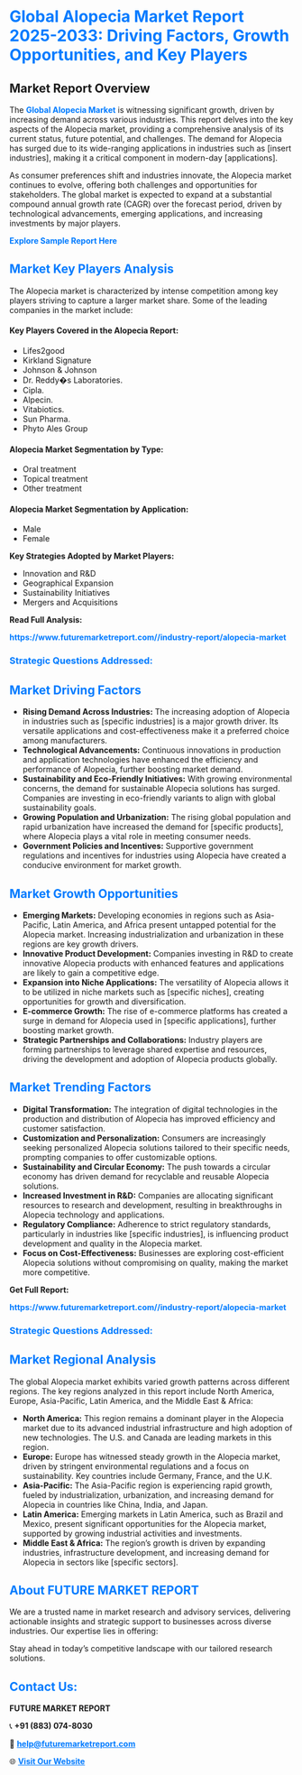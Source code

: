 <h1 style="color: #007BFF;">Global Alopecia Market Report 2025-2033: Driving Factors, Growth Opportunities, and Key Players</h1>

<section id="overview">
<h2>Market Report Overview</h2>
<p>The <a href="https://www.futuremarketreport.com//industry-report/alopecia-market" style="color: #007BFF; text-decoration: none;"><strong>Global Alopecia Market</strong></a> is witnessing significant growth, driven by increasing demand across various industries. This report delves into the key aspects of the Alopecia market, providing a comprehensive analysis of its current status, future potential, and challenges. The demand for Alopecia has surged due to its wide-ranging applications in industries such as [insert industries], making it a critical component in modern-day [applications].</p>
<p>As consumer preferences shift and industries innovate, the Alopecia market continues to evolve, offering both challenges and opportunities for stakeholders. The global market is expected to expand at a substantial compound annual growth rate (CAGR) over the forecast period, driven by technological advancements, emerging applications, and increasing investments by major players.</p>
</section>

<section id="overview">
<p><a href="https://www.futuremarketreport.com//request-sample/reportId=63129" style="color: #007BFF; text-decoration: none;"><strong>Explore Sample Report Here</strong></a></p>
</section>

<section id="key-players">
<h2 style="color: #007BFF;">Market Key Players Analysis</h2>
<p>The Alopecia market is characterized by intense competition among key players striving to capture a larger market share. Some of the leading companies in the market include:</p>
<h4>Key Players Covered in the Alopecia Report:</h4>
<ul><li>Lifes2good</li><li>Kirkland Signature</li><li>Johnson &amp; Johnson</li><li>Dr. Reddy�s Laboratories.</li><li>Cipla.</li><li>Alpecin.</li><li>Vitabiotics.</li><li>Sun Pharma.</li><li>Phyto Ales Group</li></ul>
<h4>Alopecia Market Segmentation by Type:</h4>
<ul><li>Oral treatment</li><li>Topical treatment</li><li>Other treatment</li></ul>

<h4>Alopecia Market Segmentation by Application:</h4>
<ul><li>Male</li><li>Female</li></ul>
<p><strong>Key Strategies Adopted by Market Players:</strong></p>
<ul>
<li>Innovation and R&D</li>
<li>Geographical Expansion</li>
<li>Sustainability Initiatives</li>
<li>Mergers and Acquisitions</li>
</ul>
</section>

<section>
<p><strong>Read Full Analysis: </strong></p><a href="https://www.futuremarketreport.com//industry-report/alopecia-market" style="color: #007BFF; text-decoration: none;"><strong>https://www.futuremarketreport.com//industry-report/alopecia-market</strong></a>
<h3 style="color: #007BFF;">Strategic Questions Addressed:</h3>
</section>

<section id="driving-factors">
<h2 style="color: #007BFF;">Market Driving Factors</h2>
<ul>
<li><strong>Rising Demand Across Industries:</strong> The increasing adoption of Alopecia in industries such as [specific industries] is a major growth driver. Its versatile applications and cost-effectiveness make it a preferred choice among manufacturers.</li>
<li><strong>Technological Advancements:</strong> Continuous innovations in production and application technologies have enhanced the efficiency and performance of Alopecia, further boosting market demand.</li>
<li><strong>Sustainability and Eco-Friendly Initiatives:</strong> With growing environmental concerns, the demand for sustainable Alopecia solutions has surged. Companies are investing in eco-friendly variants to align with global sustainability goals.</li>
<li><strong>Growing Population and Urbanization:</strong> The rising global population and rapid urbanization have increased the demand for [specific products], where Alopecia plays a vital role in meeting consumer needs.</li>
<li><strong>Government Policies and Incentives:</strong> Supportive government regulations and incentives for industries using Alopecia have created a conducive environment for market growth.</li>
</ul>
</section>

<section id="growth-opportunities">
<h2 style="color: #007BFF;">Market Growth Opportunities</h2>
<ul>
<li><strong>Emerging Markets:</strong> Developing economies in regions such as Asia-Pacific, Latin America, and Africa present untapped potential for the Alopecia market. Increasing industrialization and urbanization in these regions are key growth drivers.</li>
<li><strong>Innovative Product Development:</strong> Companies investing in R&D to create innovative Alopecia products with enhanced features and applications are likely to gain a competitive edge.</li>
<li><strong>Expansion into Niche Applications:</strong> The versatility of Alopecia allows it to be utilized in niche markets such as [specific niches], creating opportunities for growth and diversification.</li>
<li><strong>E-commerce Growth:</strong> The rise of e-commerce platforms has created a surge in demand for Alopecia used in [specific applications], further boosting market growth.</li>
<li><strong>Strategic Partnerships and Collaborations:</strong> Industry players are forming partnerships to leverage shared expertise and resources, driving the development and adoption of Alopecia products globally.</li>
</ul>
</section>

<section id="trending-factors">
<h2 style="color: #007BFF;">Market Trending Factors</h2>
<ul>
<li><strong>Digital Transformation:</strong> The integration of digital technologies in the production and distribution of Alopecia has improved efficiency and customer satisfaction.</li>
<li><strong>Customization and Personalization:</strong> Consumers are increasingly seeking personalized Alopecia solutions tailored to their specific needs, prompting companies to offer customizable options.</li>
<li><strong>Sustainability and Circular Economy:</strong> The push towards a circular economy has driven demand for recyclable and reusable Alopecia solutions.</li>
<li><strong>Increased Investment in R&D:</strong> Companies are allocating significant resources to research and development, resulting in breakthroughs in Alopecia technology and applications.</li>
<li><strong>Regulatory Compliance:</strong> Adherence to strict regulatory standards, particularly in industries like [specific industries], is influencing product development and quality in the Alopecia market.</li>
<li><strong>Focus on Cost-Effectiveness:</strong> Businesses are exploring cost-efficient Alopecia solutions without compromising on quality, making the market more competitive.</li>
</ul>
</section>

<section>
<p><strong>Get Full Report: </strong></p><a href="https://www.futuremarketreport.com//industry-report/alopecia-market" style="color: #007BFF; text-decoration: none;"><strong>https://www.futuremarketreport.com//industry-report/alopecia-market</strong></a>
<h3 style="color: #007BFF;">Strategic Questions Addressed:</h3>
</section>


<section id="regional-analysis">
<h2 style="color: #007BFF;">Market Regional Analysis</h2>
<p>The global Alopecia market exhibits varied growth patterns across different regions. The key regions analyzed in this report include North America, Europe, Asia-Pacific, Latin America, and the Middle East & Africa:</p>
<ul>
<li><strong>North America:</strong> This region remains a dominant player in the Alopecia market due to its advanced industrial infrastructure and high adoption of new technologies. The U.S. and Canada are leading markets in this region.</li>
<li><strong>Europe:</strong> Europe has witnessed steady growth in the Alopecia market, driven by stringent environmental regulations and a focus on sustainability. Key countries include Germany, France, and the U.K.</li>
<li><strong>Asia-Pacific:</strong> The Asia-Pacific region is experiencing rapid growth, fueled by industrialization, urbanization, and increasing demand for Alopecia in countries like China, India, and Japan.</li>
<li><strong>Latin America:</strong> Emerging markets in Latin America, such as Brazil and Mexico, present significant opportunities for the Alopecia market, supported by growing industrial activities and investments.</li>
<li><strong>Middle East & Africa:</strong> The region’s growth is driven by expanding industries, infrastructure development, and increasing demand for Alopecia in sectors like [specific sectors].</li>
</ul>
</section>

<footer>
<h2 style="color: #007BFF;">About FUTURE MARKET REPORT</h2>
<p>We are a trusted name in market research and advisory services, delivering actionable insights and strategic support to businesses across diverse industries. Our expertise lies in offering:</p>

<p>Stay ahead in today’s competitive landscape with our tailored research solutions.</p>

<h2 style="color: #007BFF;">Contact Us:</h2>
<p><strong>FUTURE MARKET REPORT</strong></p>
<p>📞 <strong>+91 (883) 074-8030</strong></p>
<p>📧 <strong><a href="mailto:help@futuremarketreport.com" style="color: #007BFF;">help@futuremarketreport.com</a></strong></p>
<p>🌐 <strong><a href="https://www.futuremarketreport.com/" style="color: #007BFF;">Visit Our Website</a></strong></p>
</footer>